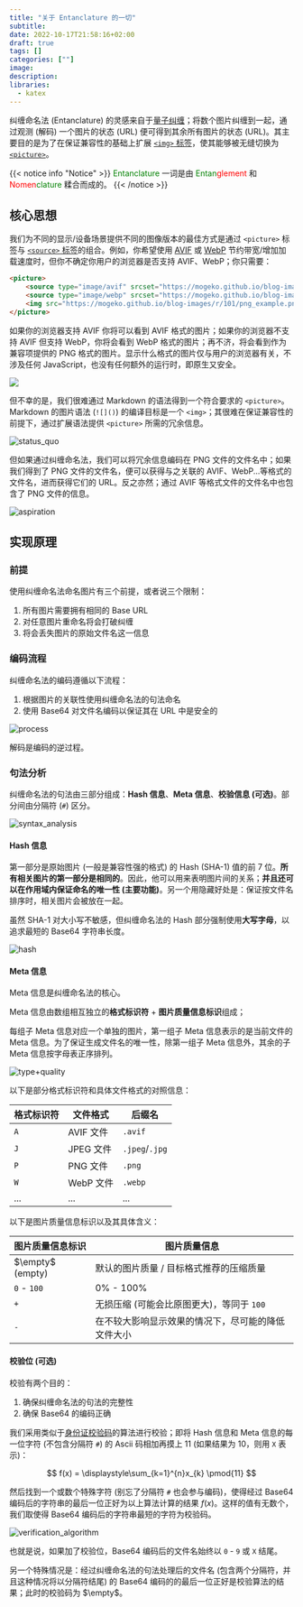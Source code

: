 ```yaml
---
title: "关于 Entanclature 的一切"
subtitle: 
date: 2022-10-17T21:58:16+02:00
draft: true
tags: []
categories: [""]
image: 
description: 
libraries:
  - katex
---
```


<!-- 
![](https://mogeko.github.io/blog-images/r/101/)
{{< spoiler >}}{{< /spoiler >}}
&emsp;&emsp;
 -->

纠缠命名法 (Entanclature) 的灵感来自于[量子纠缠](https://zh.wikipedia.org/wiki/量子纏結)；将数个图片纠缠到一起，通过观测 (解码) 一个图片的状态 (URL) 便可得到其余所有图片的状态 (URL)。其主要目的是为了在保证兼容性的基础上扩展 [`<img>` 标签](https://developer.mozilla.org/zh-CN/docs/Web/HTML/Element/img)，使其能够被无缝切换为 [`<picture>`](https://developer.mozilla.org/zh-CN/docs/Web/HTML/Element/picture)。

{{< notice info "Notice" >}}
<span style="color: green;">Entanclature</span> 一词是由 <span style="color: green;">Entan</span><span style="color: red;">glement</span> 和 <span style="color: red;">Nomen</span><span style="color: green;">clature</span> 糅合而成的。
{{< /notice >}}

## 核心思想

我们为不同的显示/设备场景提供不同的图像版本的最佳方式是通过 `<picture>` 标签与 [`<source>` 标签](https://developer.mozilla.org/zh-CN/docs/Web/HTML/Element/source)的组合。例如，你希望使用 [AVIF](https://en.wikipedia.org/wiki/AVIF) 或 [WebP](https://zh.wikipedia.org/wiki/WebP) 节约带宽/增加加载速度时，但你不确定你用户的浏览器是否支持 AVIF、WebP；你只需要：

```html
<picture>
    <source type="image/avif" srcset="https://mogeko.github.io/blog-images/r/101/avif_example.avif">
    <source type="image/webp" srcset="https://mogeko.github.io/blog-images/r/101/webp_example.webp">
    <img src="https://mogeko.github.io/blog-images/r/101/png_example.png">
</picture>
```

如果你的浏览器支持 AVIF 你将可以看到 AVIF 格式的图片；如果你的浏览器不支持 AVIF 但支持 WebP，你将会看到 WebP 格式的图片；再不济，将会看到作为兼容项提供的 PNG 格式的图片。显示什么格式的图片仅与用户的浏览器有关，不涉及任何 JavaScript，也没有任何额外的运行时，即原生又安全。

<picture>
    <source type="image/avif" srcset="https://mogeko.github.io/blog-images/r/101/avif_example.avif">
    <source type="image/webp" srcset="https://mogeko.github.io/blog-images/r/101/webp_example.webp">
    <img src="https://mogeko.github.io/blog-images/r/101/png_example.png">
</picture>

但不幸的是，我们很难通过 Markdown 的语法得到一个符合要求的 `<picture>`。Markdown 的图片语法 (`![]()`) 的编译目标是一个 `<img>`；其很难在保证兼容性的前提下，通过扩展语法提供 `<picture>` 所需的冗余信息。

![status_quo](https://mogeko.github.io/blog-images/r/101/1_status_quo.png)

但如果通过纠缠命名法，我们可以将冗余信息编码在 PNG 文件的文件名中；如果我们得到了 PNG 文件的文件名，便可以获得与之关联的 AVIF、WebP...等格式的文件名，进而获得它们的 URL。反之亦然；通过 AVIF 等格式文件的文件名中也包含了 PNG 文件的信息。

![aspiration](https://mogeko.github.io/blog-images/r/101/2_aspiration.png)

## 实现原理

### 前提

使用纠缠命名法命名图片有三个前提，或者说三个限制：

1. 所有图片需要拥有相同的 Base URL
2. 对任意图片重命名将会打破纠缠
3. 将会丢失图片的原始文件名这一信息

### 编码流程

纠缠命名法的编码遵循以下流程：

1. 根据图片的关联性使用纠缠命名法的句法命名
2. 使用 Base64 对文件名编码以保证其在 URL 中是安全的

![process](https://mogeko.github.io/blog-images/r/101/3_process.png)

解码是编码的逆过程。

### 句法分析

纠缠命名法的句法由三部分组成：**Hash 信息**、**Meta 信息**、**校验信息 (可选)**。部分间由分隔符 (`#`) 区分。

![syntax_analysis](https://mogeko.github.io/blog-images/r/101/4_syntax_analysis.png)

#### Hash 信息

第一部分是原始图片 (一般是兼容性强的格式) 的 Hash (SHA-1) 值的前 7 位。**所有相关图片的第一部分是相同的**。因此，他可以用来表明图片间的关系；**并且还可以在作用域内保证命名的唯一性 (主要功能)**。另一个用隐藏好处是：保证按文件名排序时，相关图片会被放在一起。

虽然 SHA-1 对大小写不敏感，但纠缠命名法的 Hash 部分强制使用**大写字母**，以追求最短的 Base64 字符串长度。

![hash](https://mogeko.github.io/blog-images/r/101/5_hash.png)

#### Meta 信息

Meta 信息是纠缠命名法的核心。

Meta 信息由数组相互独立的**格式标识符** + **图片质量信息标识**组成；

每组子 Meta 信息对应一个单独的图片，第一组子 Meta 信息表示的是当前文件的 Meta 信息。为了保证生成文件名的唯一性，除第一组子 Meta 信息外，其余的子 Meta 信息按字母表正序排列。

![type+quality](https://mogeko.github.io/blog-images/r/101/6_type+quality.png)

以下是部分格式标识符和具体文件格式的对照信息：

| 格式标识符  | 文件格式   | 后缀名          |
|------------|-----------|---------------|
| `A`        | AVIF 文件 | `.avif`        |
| `J`        | JPEG 文件 | `.jpeg`/`.jpg` |
| `P`        | PNG 文件  | `.png`         |
| `W`        | WebP 文件 | `.webp`        |
| ...        | ...       |  ...          |

以下是图片质量信息标识以及其具体含义：

| 图片质量信息标识 | 图片质量信息 |
|----------------|--------------|
| $\empty$ (empty)     | 默认的图片质量 / 目标格式推荐的压缩质量 |
| `0` - `100`   | 0% - 100%     |
| `+`           | 无损压缩 (可能会比原图更大)，等同于 `100`   |
| `-`           | 在不较大影响显示效果的情况下，尽可能的降低文件大小 |

#### 校验位 (可选)

校验有两个目的：

1. 确保纠缠命名法的句法的完整性
2. 确保 Base64 的编码正确

我们采用类似于[身份证校验码](https://zh.wikipedia.org/wiki/校验码#各地身份证算法)的算法进行校验；即将 Hash 信息和 Meta 信息的每一位字符 (不包含分隔符 `#`) 的 Ascii 码相加再摸上 11 (如果结果为 10，则用 `X` 表示)：

$$ f(x) = \displaystyle\sum_{k=1}^{n}x_{k} \pmod{11} $$

然后找到一个或数个特殊字符 (别忘了分隔符 `#` 也会参与编码)，使得经过 Base64 编码后的字符串的最后一位正好为以上算法计算的结果 $f(x)$。这样的值有无数个，我们取使得 Base64 编码后的字符串最短的字符为校验码。

![verification_algorithm](https://mogeko.github.io/blog-images/r/101/7_verification_algorithm.png)


也就是说，如果加了校验位，Base64 编码后的文件名始终以 `0` - `9` 或 `X` 结尾。

另一个特殊情况是：经过纠缠命名法的句法处理后的文件名 (包含两个分隔符，并且这种情况将以分隔符结尾) 的 Base64 编码的的最后一位正好是校验算法的结果；此时的校验码为 $\empty$。

<!-- TODO: 草图举个例子 -->
